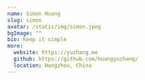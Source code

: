 ```yaml
---
name: Simon Huang
slug: simon
avatar: /static/img/simon.jpeg
bgImage: ""
bio: Keep it simple
more:
  website: https://yuzhang.me
  github: https://github.com/huangyuzhang/
  location: Hangzhou, China
---
```

